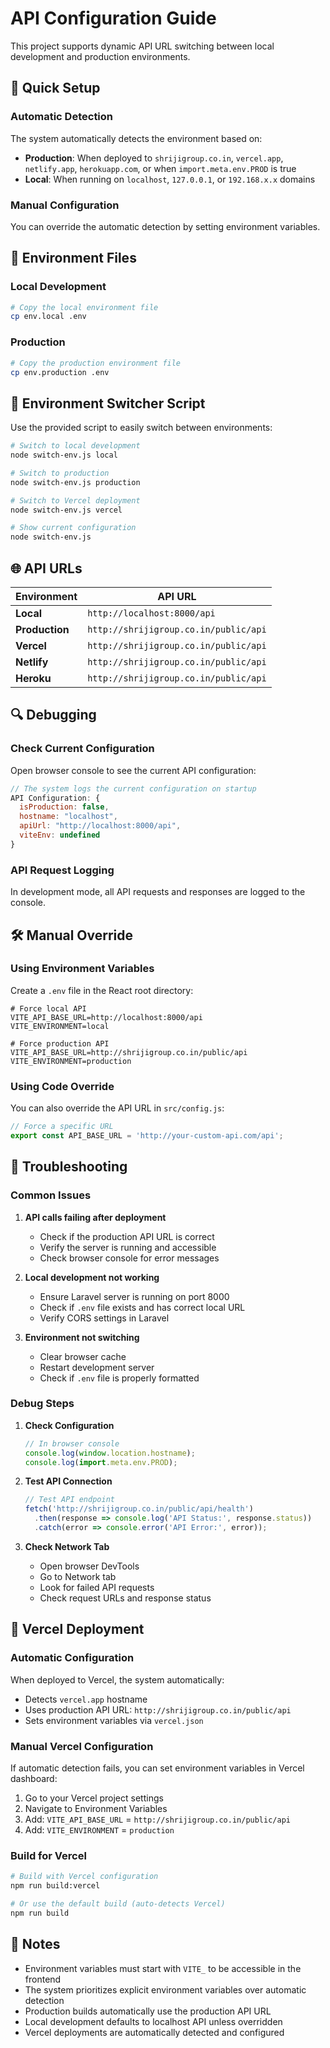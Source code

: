 # API Configuration Guide

This project supports dynamic API URL switching between local development and production environments.

## 🚀 Quick Setup

### Automatic Detection
The system automatically detects the environment based on:
- **Production**: When deployed to `shrijigroup.co.in`, `vercel.app`, `netlify.app`, `herokuapp.com`, or when `import.meta.env.PROD` is true
- **Local**: When running on `localhost`, `127.0.0.1`, or `192.168.x.x` domains

### Manual Configuration
You can override the automatic detection by setting environment variables.

## 📁 Environment Files

### Local Development
```bash
# Copy the local environment file
cp env.local .env
```

### Production
```bash
# Copy the production environment file
cp env.production .env
```

## 🔧 Environment Switcher Script

Use the provided script to easily switch between environments:

```bash
# Switch to local development
node switch-env.js local

# Switch to production
node switch-env.js production

# Switch to Vercel deployment
node switch-env.js vercel

# Show current configuration
node switch-env.js
```

## 🌐 API URLs

| Environment | API URL |
|-------------|---------|
| **Local** | `http://localhost:8000/api` |
| **Production** | `http://shrijigroup.co.in/public/api` |
| **Vercel** | `http://shrijigroup.co.in/public/api` |
| **Netlify** | `http://shrijigroup.co.in/public/api` |
| **Heroku** | `http://shrijigroup.co.in/public/api` |

## 🔍 Debugging

### Check Current Configuration
Open browser console to see the current API configuration:
```javascript
// The system logs the current configuration on startup
API Configuration: {
  isProduction: false,
  hostname: "localhost",
  apiUrl: "http://localhost:8000/api",
  viteEnv: undefined
}
```

### API Request Logging
In development mode, all API requests and responses are logged to the console.

## 🛠️ Manual Override

### Using Environment Variables
Create a `.env` file in the React root directory:

```env
# Force local API
VITE_API_BASE_URL=http://localhost:8000/api
VITE_ENVIRONMENT=local

# Force production API
VITE_API_BASE_URL=http://shrijigroup.co.in/public/api
VITE_ENVIRONMENT=production
```

### Using Code Override
You can also override the API URL in `src/config.js`:

```javascript
// Force a specific URL
export const API_BASE_URL = 'http://your-custom-api.com/api';
```

## 🚨 Troubleshooting

### Common Issues

1. **API calls failing after deployment**
   - Check if the production API URL is correct
   - Verify the server is running and accessible
   - Check browser console for error messages

2. **Local development not working**
   - Ensure Laravel server is running on port 8000
   - Check if `.env` file exists and has correct local URL
   - Verify CORS settings in Laravel

3. **Environment not switching**
   - Clear browser cache
   - Restart development server
   - Check if `.env` file is properly formatted

### Debug Steps

1. **Check Configuration**
   ```javascript
   // In browser console
   console.log(window.location.hostname);
   console.log(import.meta.env.PROD);
   ```

2. **Test API Connection**
   ```javascript
   // Test API endpoint
   fetch('http://shrijigroup.co.in/public/api/health')
     .then(response => console.log('API Status:', response.status))
     .catch(error => console.error('API Error:', error));
   ```

3. **Check Network Tab**
   - Open browser DevTools
   - Go to Network tab
   - Look for failed API requests
   - Check request URLs and response status

## 🚀 Vercel Deployment

### Automatic Configuration
When deployed to Vercel, the system automatically:
- Detects `vercel.app` hostname
- Uses production API URL: `http://shrijigroup.co.in/public/api`
- Sets environment variables via `vercel.json`

### Manual Vercel Configuration
If automatic detection fails, you can set environment variables in Vercel dashboard:
1. Go to your Vercel project settings
2. Navigate to Environment Variables
3. Add: `VITE_API_BASE_URL` = `http://shrijigroup.co.in/public/api`
4. Add: `VITE_ENVIRONMENT` = `production`

### Build for Vercel
```bash
# Build with Vercel configuration
npm run build:vercel

# Or use the default build (auto-detects Vercel)
npm run build
```

## 📝 Notes

- Environment variables must start with `VITE_` to be accessible in the frontend
- The system prioritizes explicit environment variables over automatic detection
- Production builds automatically use the production API URL
- Local development defaults to localhost API unless overridden
- Vercel deployments are automatically detected and configured
